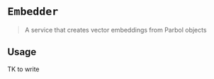 # `Embedder`

> A service that creates vector embeddings from Parbol objects

## Usage

TK to write
